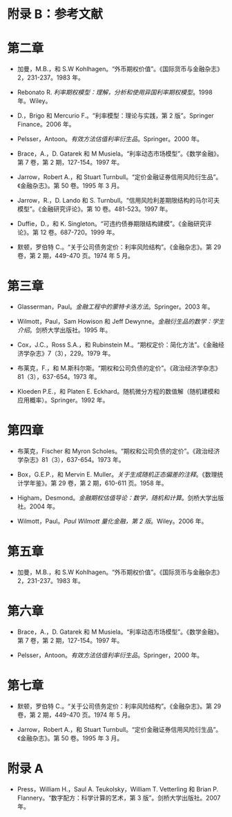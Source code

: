 # 附录 B：参考文献

# 第二章

+   加曼，M.B.，和 S.W Kohlhagen。“外币期权价值”。《国际货币与金融杂志》2，231-237。1983 年。

+   Rebonato R. *利率期权模型：理解，分析和使用异国利率期权模型*。1998 年。Wiley。

+   D.，Brigo 和 Mercurio F.。“利率模型：理论与实践，第 2 版”。Springer Finance。2006 年。

+   Pelsser，Antoon。*有效方法估值利率衍生品*。Springer。2000 年。

+   Brace，A.，D. Gatarek 和 M Musiela。“利率动态市场模型”。《数学金融》。第 7 卷，第 2 期，127-154。1997 年。

+   Jarrow，Robert A.，和 Stuart Turnbull。“定价金融证券信用风险衍生品”。《金融杂志》。第 50 卷。1995 年 3 月。

+   Jarrow，R.，D. Lando 和 S. Turnbull。“信用风险利差期限结构的马尔可夫模型”。《金融研究评论》。第 10 卷。481-523。1997 年。

+   Duffie，D.，和 K. Singleton。“可违约债券期限结构建模”。《金融研究评论》。第 12 卷。687-720。1999 年。

+   默顿，罗伯特 C.。“关于公司债务定价：利率风险结构”。《金融杂志》。第 29 卷，第 2 期，449-470 页。1974 年 5 月。

# 第三章

+   Glasserman，Paul。*金融工程中的蒙特卡洛方法*。Springer。2003 年。

+   Wilmott，Paul，Sam Howison 和 Jeff Dewynne。*金融衍生品的数学：学生介绍*。剑桥大学出版社。1995 年。

+   Cox，J.C.，Ross S.A.，和 Rubinstein M.。“期权定价：简化方法”。《金融经济学杂志》7（3），229。1979 年。

+   布莱克，F.，和 M.斯科尔斯。“期权和公司负债的定价”。《政治经济学杂志》81（3），637-654。1973 年。

+   Kloeden P.E.，和 Platen E. Eckhard。随机微分方程的数值解（随机建模和应用概率）。Springer。1992 年。

# 第四章

+   布莱克，Fischer 和 Myron Scholes。“期权和公司负债的定价”。《政治经济学杂志》81（3），637-654。1973 年。

+   Box，G.E.P.，和 Mervin E. Muller。*关于生成随机正态偏差的注释*。《数理统计学年鉴》。第 29 卷，第 2 期，610-611 页。1958 年。

+   Higham，Desmond。*金融期权估值导论：数学，随机和计算*。剑桥大学出版社。2004 年。

+   Wilmott，Paul。*Paul Wilmott 量化金融，第 2 版*。Wiley。2006 年。

# 第五章

+   加曼，M.B.，和 S.W Kohlhagen。“外币期权价值”。《国际货币与金融杂志》2，231-237。1983 年。

# 第六章

+   Brace，A.，D. Gatarek 和 M Musiela。“利率动态市场模型”。《数学金融》。第 7 卷，第 2 期，127-154。1997 年。

+   Pelsser，Antoon。*有效方法估值利率衍生品*。Springer，2000 年。

# 第七章

+   默顿，罗伯特 C.。“关于公司债务定价：利率风险结构”。《金融杂志》。第 29 卷，第 2 期，449-470 页。1974 年 5 月。

+   Jarrow，Robert A.，和 Stuart Turnbull。“定价金融证券信用风险衍生品”。《金融杂志》。第 50 卷。1995 年 3 月。

# 附录 A

+   Press，William H.，Saul A. Teukolsky，William T. Vetterling 和 Brian P. Flannery。“数字配方：科学计算的艺术，第 3 版”。剑桥大学出版社。2007 年。
